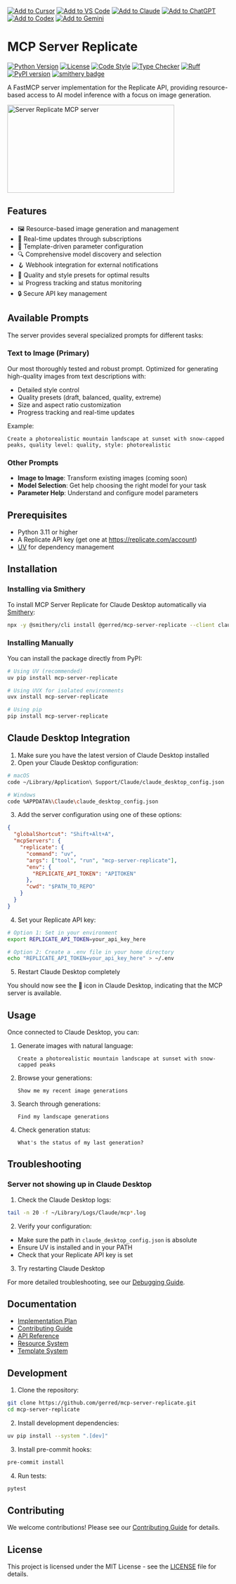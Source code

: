 [![Add to Cursor](https://fastmcp.me/badges/cursor_dark.svg)](https://fastmcp.me/MCP/Details/884/replicate)
[![Add to VS Code](https://fastmcp.me/badges/vscode_dark.svg)](https://fastmcp.me/MCP/Details/884/replicate)
[![Add to Claude](https://fastmcp.me/badges/claude_dark.svg)](https://fastmcp.me/MCP/Details/884/replicate)
[![Add to ChatGPT](https://fastmcp.me/badges/chatgpt_dark.svg)](https://fastmcp.me/MCP/Details/884/replicate)
[![Add to Codex](https://fastmcp.me/badges/codex_dark.svg)](https://fastmcp.me/MCP/Details/884/replicate)
[![Add to Gemini](https://fastmcp.me/badges/gemini_dark.svg)](https://fastmcp.me/MCP/Details/884/replicate)

# MCP Server Replicate

[![Python Version](https://img.shields.io/badge/python-3.11%2B-blue.svg)](https://www.python.org/downloads/)
[![License](https://img.shields.io/badge/license-MIT-green.svg)](LICENSE)
[![Code Style](https://img.shields.io/badge/code%20style-black-000000.svg)](https://github.com/psf/black)
[![Type Checker](https://img.shields.io/badge/type%20checker-mypy-blue.svg)](https://github.com/python/mypy)
[![Ruff](https://img.shields.io/badge/linter-ruff-red.svg)](https://github.com/astral-sh/ruff)
[![PyPI version](https://badge.fury.io/py/mcp-server-replicate.svg)](https://pypi.org/project/mcp-server-replicate/)
[![smithery badge](https://smithery.ai/badge/@gerred/mcp-server-replicate)](https://smithery.ai/server/@gerred/mcp-server-replicate)

A FastMCP server implementation for the Replicate API, providing resource-based access to AI model inference with a focus on image generation.

<a href="https://glama.ai/mcp/servers/r830bzsk7r"><img width="380" height="200" src="https://glama.ai/mcp/servers/r830bzsk7r/badge" alt="Server Replicate MCP server" /></a>

## Features

- 🖼️ Resource-based image generation and management
- 🔄 Real-time updates through subscriptions
- 📝 Template-driven parameter configuration
- 🔍 Comprehensive model discovery and selection
- 🪝 Webhook integration for external notifications
- 🎨 Quality and style presets for optimal results
- 📊 Progress tracking and status monitoring
- 🔒 Secure API key management

## Available Prompts

The server provides several specialized prompts for different tasks:

### Text to Image (Primary)

Our most thoroughly tested and robust prompt. Optimized for generating high-quality images from text descriptions with:

- Detailed style control
- Quality presets (draft, balanced, quality, extreme)
- Size and aspect ratio customization
- Progress tracking and real-time updates

Example:

```
Create a photorealistic mountain landscape at sunset with snow-capped peaks, quality level: quality, style: photorealistic
```

### Other Prompts

- **Image to Image**: Transform existing images (coming soon)
- **Model Selection**: Get help choosing the right model for your task
- **Parameter Help**: Understand and configure model parameters

## Prerequisites

- Python 3.11 or higher
- A Replicate API key (get one at https://replicate.com/account)
- [UV](https://github.com/astral-sh/uv) for dependency management

## Installation

### Installing via Smithery

To install MCP Server Replicate for Claude Desktop automatically via [Smithery](https://smithery.ai/server/@gerred/mcp-server-replicate):

```bash
npx -y @smithery/cli install @gerred/mcp-server-replicate --client claude
```

### Installing Manually
You can install the package directly from PyPI:

```bash
# Using UV (recommended)
uv pip install mcp-server-replicate

# Using UVX for isolated environments
uvx install mcp-server-replicate

# Using pip
pip install mcp-server-replicate
```

## Claude Desktop Integration

1. Make sure you have the latest version of Claude Desktop installed
2. Open your Claude Desktop configuration:

```bash
# macOS
code ~/Library/Application\ Support/Claude/claude_desktop_config.json

# Windows
code %APPDATA%\Claude\claude_desktop_config.json
```

3. Add the server configuration using one of these options:

```json
{
  "globalShortcut": "Shift+Alt+A",
  "mcpServers": {
    "replicate": {
      "command": "uv",
      "args": ["tool", "run", "mcp-server-replicate"],
      "env": {
        "REPLICATE_API_TOKEN": "APITOKEN"
      },
      "cwd": "$PATH_TO_REPO"
    }
  }
}
```

4. Set your Replicate API key:

```bash
# Option 1: Set in your environment
export REPLICATE_API_TOKEN=your_api_key_here

# Option 2: Create a .env file in your home directory
echo "REPLICATE_API_TOKEN=your_api_key_here" > ~/.env
```

5. Restart Claude Desktop completely

You should now see the 🔨 icon in Claude Desktop, indicating that the MCP server is available.

## Usage

Once connected to Claude Desktop, you can:

1. Generate images with natural language:

   ```
   Create a photorealistic mountain landscape at sunset with snow-capped peaks
   ```

2. Browse your generations:

   ```
   Show me my recent image generations
   ```

3. Search through generations:

   ```
   Find my landscape generations
   ```

4. Check generation status:
   ```
   What's the status of my last generation?
   ```

## Troubleshooting

### Server not showing up in Claude Desktop

1. Check the Claude Desktop logs:

```bash
tail -n 20 -f ~/Library/Logs/Claude/mcp*.log
```

2. Verify your configuration:

- Make sure the path in `claude_desktop_config.json` is absolute
- Ensure UV is installed and in your PATH
- Check that your Replicate API key is set

3. Try restarting Claude Desktop

For more detailed troubleshooting, see our [Debugging Guide](docs/debugging.md).

## Documentation

- [Implementation Plan](PLAN.md)
- [Contributing Guide](CONTRIBUTING.md)
- [API Reference](docs/api.md)
- [Resource System](docs/resources.md)
- [Template System](docs/templates.md)

## Development

1. Clone the repository:

```bash
git clone https://github.com/gerred/mcp-server-replicate.git
cd mcp-server-replicate
```

2. Install development dependencies:

```bash
uv pip install --system ".[dev]"
```

3. Install pre-commit hooks:

```bash
pre-commit install
```

4. Run tests:

```bash
pytest
```

## Contributing

We welcome contributions! Please see our [Contributing Guide](CONTRIBUTING.md) for details.

## License

This project is licensed under the MIT License - see the [LICENSE](LICENSE) file for details.
